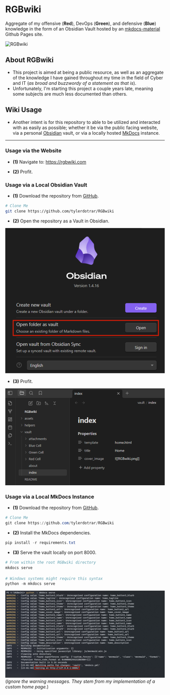 # RGBwiki
Aggregate of my offensive (**Red**), DevOps (**Green**), and defensive (**Blue**) knowledge in the form of an Obsidian Vault hosted by an [mkdocs-material](https://squidfunk.github.io/mkdocs-material/) Github Pages site.

![RGBwiki](https://github.com/user-attachments/assets/15ee2513-c82e-4562-8763-f64fd244a307)


## About RGBwiki

- This project is aimed at being a public resource, as well as an aggregate of the knowledge I have gained throughout my time in the field of Cyber and IT (_as broad and buzzwordy of a statement as that is_).
- Unfortunately, I'm starting this project a couple years late, meaning some subjects are much less documented than others.

## Wiki Usage

- Another intent is for this repository to able to be utilized and interacted with as easily as possible; whether it be via the public facing website, via a personal [Obsidian](https://obsidian.md/) vault, or via a locally hosted [MkDocs](https://www.mkdocs.org/) instance.

---

### Usage via the Website

- **(1)** Navigate to: https://rgbwiki.com

- **(2)** Profit.


### Usage via a Local Obsidian Vault

- **(1)** Download the repository from [GitHub](https://github.com/tylerdotrar/RGBwiki).

```bash
# Clone Me
git clone https://github.com/tylerdotrar/RGBwiki
```

- **(2)** Open the repository as a Vault in Obsidian.

![](./vault/_attachments/Pasted%20image%2020231014224324.png)

- **(3)** Profit.

![](./vault/_attachments/Pasted%20image%2020231017133015.png)

### Usage via a Local MkDocs Instance

- **(1)** Download the repository from [GitHub](https://github.com/tylerdotrar/RGBwiki).

```powershell
# Clone Me
git clone https://github.com/tylerdotrar/RGBwiki
```

- **(2)** Install the MkDocs dependencies.

```powershell
pip install -r requirements.txt
```

- **(3)** Serve the vault locally on port 8000.

```powershell
# From within the root RGBwiki directory
mkdocs serve

# Windows systems might require this syntax
python -m mkdocs serve
```

![](./vault/attachments/Pasted%20image%2020231014230226.png)
(*Ignore the warning messages.  They stem from my implementation of a custom home page.*)
